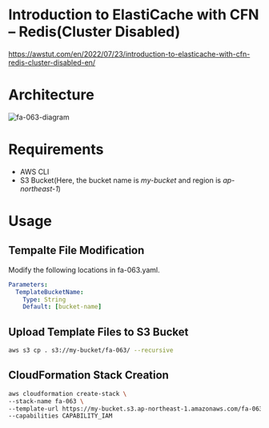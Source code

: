 # Introduction to ElastiCache with CFN – Redis(Cluster Disabled)

https://awstut.com/en/2022/07/23/introduction-to-elasticache-with-cfn-redis-cluster-disabled-en/

# Architecture

![fa-063-diagram](https://user-images.githubusercontent.com/84276199/204087159-fc80d8b3-bce4-4c17-a198-99c559f5e64e.png)

# Requirements

* AWS CLI
* S3 Bucket(Here, the bucket name is *my-bucket* and region is *ap-northeast-1*)

# Usage

## Tempalte File Modification

Modify the following locations in fa-063.yaml.

```yaml
Parameters:
  TemplateBucketName:
    Type: String
    Default: [bucket-name]
```

## Upload  Template Files to S3 Bucket

```bash
aws s3 cp . s3://my-bucket/fa-063/ --recursive
```

## CloudFormation Stack Creation

```bash
aws cloudformation create-stack \
--stack-name fa-063 \
--template-url https://my-bucket.s3.ap-northeast-1.amazonaws.com/fa-063/fa-063.yaml \
--capabilities CAPABILITY_IAM
```
